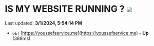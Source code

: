 # IS MY WEBSITE RUNNING ? [![](https://img.shields.io/static/v1?label=Sponsor&message=%E2%9D%A4&logo=GitHub&color=%23fe8e86)](https://github.com/sponsors/<username>)

Last updated: **3/1/2024, 5:54:14 PM**

- `GET` [https://youssefservice.me](https://youssefservice.me) - **Up** (388ms)

